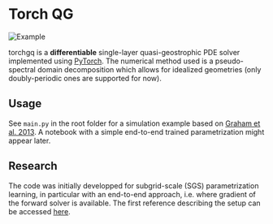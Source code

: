 Torch QG
=== 

![Example](https://github.com/hrkz/torchqg/blob/master/media/geo_dns.png)

torchgq is a **differentiable** single-layer quasi-geostrophic PDE solver implemented using [PyTorch](https://pytorch.org/). The numerical method used is a pseudo-spectral domain decomposition which allows for idealized geometries (only doubly-periodic ones are supported for now). 

## Usage

See `main.py` in the root folder for a simulation example based on [Graham et al. 2013](https://doi.org/10.1016/j.ocemod.2013.01.004). A notebook with a simple end-to-end trained parametrization might appear later.

## Research

The code was initially developped for subgrid-scale (SGS) parametrization learning, in particular with an end-to-end approach, i.e. where gradient of the forward solver is available. The first reference describing the setup can be accessed [here](https://arxiv.org/pdf/2111.06841.pdf).

